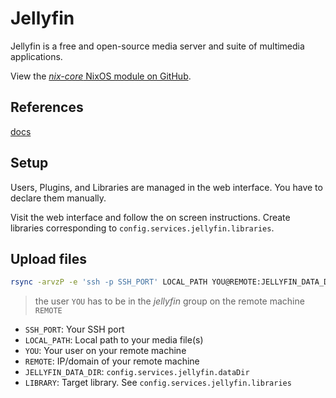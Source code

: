 # Jellyfin

Jellyfin is a free and open-source media server and suite of multimedia applications.

View the [*nix-core* NixOS module on GitHub](https://github.com/sid115/nix-core/tree/master/modules/nixos/jellyfin).

## References

[docs](https://jellyfin.org/docs/)

## Setup

Users, Plugins, and Libraries are managed in the web interface. You have to declare them manually.

Visit the web interface and follow the on screen instructions. Create libraries corresponding to `config.services.jellyfin.libraries`.

## Upload files

```bash
rsync -arvzP -e 'ssh -p SSH_PORT' LOCAL_PATH YOU@REMOTE:JELLYFIN_DATA_DIR/libraries/LIBRARY
```

> the user `YOU` has to be in the *jellyfin* group on the remote machine `REMOTE`

- `SSH_PORT`: Your SSH port
- `LOCAL_PATH`: Local path to your media file(s)
- `YOU`: Your user on your remote machine
- `REMOTE`: IP/domain of your remote machine
- `JELLYFIN_DATA_DIR`: `config.services.jellyfin.dataDir`
- `LIBRARY`: Target library. See `config.services.jellyfin.libraries`

